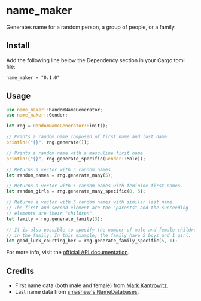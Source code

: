 # name_maker
Generates name for a random person, a group of people, or a family.

## Install
Add the following line below the Dependency section in your Cargo.toml file:
```
name_maker = "0.1.0"
```

## Usage
```rust
use name_maker::RandomNameGenerator;
use name_maker::Gender;

let rng = RandomNameGenerator::init();

// Prints a random name composed of first name and last name.
println!("{}", rng.generate()); 

// Prints a random name with a masculine first name.
println!("{}", rng.generate_specific(Gender::Male));

// Returns a vector with 5 random names.
let random_names = rng.generate_many(5);

// Returns a vector with 5 random names with feminine first names.
let random_girls = rng.generate_many_specific(0, 5);

// Returns a vector with 5 random names with similar last name.
// The first and second element are the "parents" and the succeeding
// elements are their "children".
let family = rng.generate_family(3);

// It is also possible to specify the number of male and female children
// in the family. In this example, the family have 5 boys and 1 girl.
let good_luck_courting_her = rng.generate_family_specific(5, 1);
```
For more info, visit the [official API documentation](https://docs.rs/name_maker/0.1.0).

## Credits
* First name data (both male and female) from [Mark Kantrowitz](https://www.cs.cmu.edu/afs/cs/Web/Groups/AI/areas/nlp/corpora/names/male.txt).
* Last name data from [smashew's NameDatabases](https://github.com/smashew/NameDatabases/blob/master/NamesDatabases/surnames/us.txt).